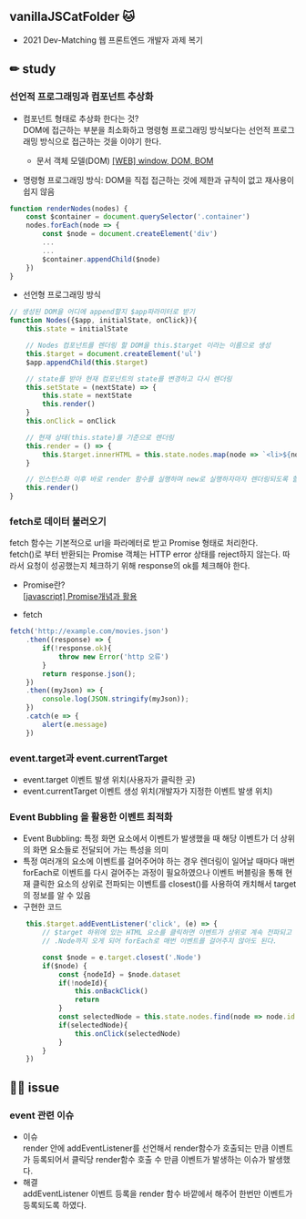 ## vanillaJSCatFolder 🐱
- 2021 Dev-Matching 웹 프론트엔드 개발자 과제 복기


## ✏ study 


### 선언적 프로그래밍과 컴포넌트 추상화
- 컴포넌트 형태로 추상화 한다는 것?   
DOM에 접근하는 부분을 최소화하고 명령형 프로그래밍 방식보다는 선언적 프로그래밍 방식으로 접근하는 것을 이야기 한다.   
    - 문서 객체 모델(DOM)
[ [WEB] window, DOM, BOM](https://soyeondev.tistory.com/310)

- 명령형 프로그래밍 방식: DOM을 직접 접근하는 것에 제한과 규칙이 없고 재사용이 쉽지 않음
```javascript
function renderNodes(nodes) {
    const $container = document.querySelector('.container')
    nodes.forEach(node => {
        const $node = document.createElement('div')
        ...
        ...
        $container.appendChild($node)
    })
}
```
- 선언형 프로그래밍 방식
```javascript
// 생성된 DOM을 어디에 append할지 $app파라미터로 받기
function Nodes({$app, initialState, onClick}){
    this.state = initialState

    // Nodes 컴포넌트를 렌더링 할 DOM을 this.$target 이라는 이름으로 생성
    this.$target = document.createElement('ul')
    $app.appendChild(this.$target)

    // state를 받아 현재 컴포넌트의 state를 변경하고 다시 렌더링
    this.setState = (nextState) => {
        this.state = nextState
        this.render()
    }
    this.onClick = onClick

    // 현재 상태(this.state)를 기준으로 렌더링
    this.render = () => {
        this.$target.innerHTML = this.state.nodes.map(node => `<li>${node.name}</li>`)
    }

    // 인스턴스화 이후 바로 render 함수를 실행하며 new로 실행하자마자 렌더링되도록 할 수 있음
    this.render()
}
```

### fetch로 데이터 불러오기 
fetch 함수는 기본적으로 url을 파라메터로 받고 Promise 형태로 처리한다.   
fetch()로 부터 반환되는 Promise 객체는 HTTP error 상태를 reject하지 않는다. 따라서 요청이 성공했는지 체크하기 위해 response의 ok를 체크해야 한다.   
* Promise란?   
[ [javascript] Promise개념과 활용](https://soyeondev.tistory.com/311)

* fetch   
```javascript
fetch('http://example.com/movies.json')
    .then((response) => {
        if(!response.ok){
            throw new Error('http 오류')
        }
        return response.json();
    })
    .then((myJson) => {
        console.log(JSON.stringify(myJson));
    })
    .catch(e => {
        alert(e.message)
    })
```

### event.target과 event.currentTarget
- event.target
이벤트 발생 위치(사용자가 클릭한 곳)
- event.currentTarget
이벤트 생성 위치(개발자가 지정한 이벤트 발생 위치)

### Event Bubbling 을 활용한 이벤트 최적화
- Event Bubbling: 특정 화면 요소에서 이벤트가 발생했을 때 해당 이벤트가 더 상위의 화면 요소들로 전달되어 가는 특성을 의미
- 특정 여러개의 요소에 이벤트를 걸어주어야 하는 경우 렌더링이 일어날 때마다 매번 forEach로 이벤트를 다시 걸어주는 과정이 필요하였으나 이벤트 버블링을 통해 현재 클릭한 요소의 상위로 전파되는 이벤트를 closest()를 사용하여 캐치해서 target의 정보를 알 수 있음
- 구현한 코드
```javascript
    this.$target.addEventListener('click', (e) => {
        // $target 하위에 있는 HTML 요소를 클릭하면 이벤트가 상위로 계속 전파되고 
        // .Node까지 오게 되어 forEach로 매번 이벤트를 걸어주지 않아도 된다.

        const $node = e.target.closest('.Node')
        if($node) {
            const {nodeId} = $node.dataset
            if(!nodeId){
                this.onBackClick()
                return
            }
            const selectedNode = this.state.nodes.find(node => node.id === nodeId)
            if(selectedNode){
                this.onClick(selectedNode)
            }
        }
    })
```



## 🤦‍♀️ issue



### event 관련 이슈
- 이슈   
render 안에 addEventListener를 선언해서 render함수가 호출되는 만큼 이벤트가 등록되어서 클릭당 render함수 호출 수 만큼 이벤트가 발생하는 이슈가 발생했다.
- 해결   
addEventListener 이벤트 등록을 render 함수 바깥에서 해주어 한번만 이벤트가 등록되도록 하였다.